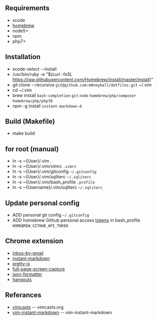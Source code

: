 Requirements
-------------
* xcode
* [homebrew](http://mxcl.github.com/homebrew/)
* node5+
* npm
* php7+

Installation
-------------
* xcode-select --install
* /usr/bin/ruby -e "$(curl -fsSL https://raw.githubusercontent.com/Homebrew/install/master/install)"
* git clone --recursive `git@github.com:m0neyball/dotfiles.git` ~/.vim
* cd ~/.vim
* brew install `bash-completion` `git` `node` `homebrew/php/composer` `homebrew/php/php70`
* npm -g install `instant-markdown-d`

Build (Makefile)
----------------
* make build

for root (manual)
-------------
* ln -s ~{User}/.vim .
* ln -s ~{User}/.vim/vimrc `.vimrc`
* ln -s ~{User}/.vim/gitconfig `~/.gitconfig`
* ln -s ~{User}/.vim/sqliterc `~/.sqliterc`
* ln -s ~{User}/.vim/bash_profile `.profile`
* ln -s ~{Username}/.vim/sqliterc `~/.sqliterc`

Update personal config
----------------------
* ADD personal git config `~/.gitconfig`
* ADD homebrew Github personal access [tokens](https://github.com/settings/tokens) in bash_profile `HOMEBREW_GITHUB_API_TOKEN`

Chrome extension
----------------
* [inbox-by-gmail](https://chrome.google.com/webstore/detail/inbox-by-gmail/gkljgfmjocfalijkgoogmfffkhmkbgol)
* [instant-markdown](https://chrome.google.com/webstore/detail/markdown-preview/jmchmkecamhbiokiopfpnfgbidieafmd?hl=zh-TW)
* [pretty-js](https://chrome.google.com/webstore/detail/pretty-beautiful-javascri/piekbefgpgdecckjcpffhnacjflfoddg)
* [full-page-screen-capture](https://chrome.google.com/webstore/detail/full-page-screen-capture/fdpohaocaechififmbbbbbknoalclacl)
* [json-formatter](https://chrome.google.com/webstore/detail/json-formatter/bcjindcccaagfpapjjmafapmmgkkhgoa?hl=zh-TW)
* [hangouts](https://chrome.google.com/webstore/detail/google-hangouts/nckgahadagoaajjgafhacjanaoiihapd?hl=zh-TW)

Referances
-----
* [vimcasts](http://vimcasts.org/episodes/synchronizing-plugins-with-git-submodules-and-pathogen/) -- vimcasts.org
* [vim-instant-markdown](https://github.com/suan/vim-instant-markdown.git) -- vim-instant-markdown
